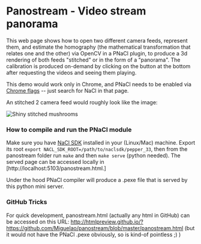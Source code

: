 Panostream - Video stream panorama
==================================

This web page shows how to open two different camera feeds, represent them, and estimate the homography (the mathematical transformation that relates one and the other) via OpenCV in a PNaCl plugin, to produce a 3d rendering of both feeds "stitched" or in the form of a "panorama". The calibration is produced on-demand by clicking on the button at the bottom after requesting the videos and seeing them playing.

This demo would work only in Chrome, and PNaCl needs to be enabled via [Chrome flags](about:flags) -- just search for NaCl in that page.

An stitched 2 camera feed would roughly look like the image:

![Shiny stitched mushrooms](https://bug719688.bugzilla-attachments.gnome.org/attachment.cgi?id=263304)

### How to compile and run the PNaCl module

Make sure you have [NaCl SDK](https://developers.google.com/native-client/sdk/download)
installed in your (Linux/Mac) machine. Export its root
`export NACL_SDK_ROOT=/path/to/naclsdk/pepper_33`, then from the panostream
folder run `make` and then `make serve` (python needed). The served
page can be accessed locally in [http://localhost:5103/panostream.html.]

Under the hood PNaCl compiler will produce a .pexe file that is served by this python mini server.

### GitHub Tricks

For quick development, panostream.html (actually any html in GitHub) can be accessed on this URL:
http://htmlpreview.github.io/?https://github.com/Miguelao/panostream/blob/master/panostream.html
(but it would not have the PNaCl .pexe obviously, so is kind-of pointless ;) )

